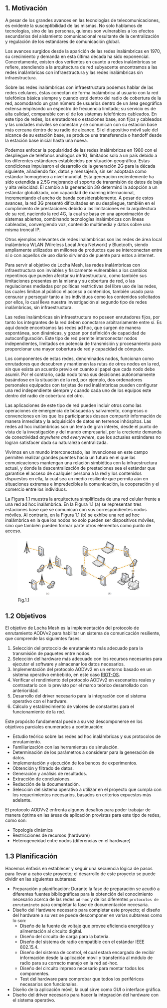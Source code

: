 ## 1. Motivación

A pesar de los grandes avances en las tecnologías de telecomunicaciones, es evidente la susceptibilidad de las mismas. No solo hablamos de tecnologías, sino de las personas, quienes son vulnerables a los efectos secundarios del aislamiento comunicacional resultante de la centralización y regulación de los estándares de comunicación global.

Los avances surgidos desde la aparición de las redes inalámbricas en 1970, su crecimiento y demanda en esta última década ha sido exponencial. Concretamente, existen dos vertientes en cuanto a redes inalámbricas se refiere, atendiendo a la arquitectura de red subyacente encontramos a las redes inalámbricas con infraestructura y las redes inalámbricas sin infraestructura.

Sobre las redes inalámbricas con infraestructura podemos hablar de las redes celulares, éstas conectan de forma inalámbrica al usuario con la red telefónica básica siempre y cuando esté dentro del radio de cobertura de la red, acomodando un gran número de usuarios dentro de un área geográfica extensa empleando un espectro de frecuencia limitado; su servicio es de alta calidad, comparable con el de los sistemas telefónicos cableados. En este tipo de redes, los enrutadores o estaciones base, son fijos y cableados y las unidades móviles se conectan y se comunican con su estación base más cercana dentro de su radio de alcance. Si el dispositivo móvil sale del alcance de su estación base, se produce una transferencia o handoff desde la estación base inicial hasta una nueva.

Podemos enfocar la popularidad de las redes inalámbricas en 1980 con el despliegue de teléfonos análogos de 1G, limitados solo a un país debido a los diferentes estándares establecidos por situación geográfica. Estas condiciones impulsaron el desarrollo de la generación 2G para la década siguiente, añadiendo fax, datos y mensajería, sin ser adoptada como estándar homogéneo a nivel mundial. Esta generación recientemente ha sido extendida a 2.5G mejorando el soporte de transmisión de datos de baja y alta velocidad. El cambio a la generación 3G determinó la adopción a un estándar globalizado, con capacidad de roaming internacional, incrementando el ancho de banda considerablemente. A pesar de estos avances, la red 3G presentó dificultades en su despliegue, también en el cumplimiento de prestaciones debido a las limitaciones en la arquitectura de su red, naciendo la red 4G, la cual se basa en una aproximación de sistemas abiertos, combinando tecnologías inalámbricas con líneas cableadas, convergiendo voz, contenido multimedia y datos sobre una misma troncal IP.

Otros ejemplos relevantes de redes inalámbricas son las redes de área local inalámbrica WLAN (Wireless Local Area Network) y Bluetooth, siendo ampliamente utilizados en millones de productos que se interconectan entre sí o con aquellos de uso diario sirviendo de puente para estos a internet.

Para servir al objetivo de Locha Mesh, las redes inalámbricas con infraestructura son inviables y físicamente vulnerables a los cambios repentinos que pueden afectar su infraestructura, como también sus limitaciones presentes en la misma y su cobertura de red, o las regulaciones mediadas por políticas restrictivas del libre uso de las redes, las cuales limitan al público el acceso a contenidos, también usado para censurar y perseguir tanto a los individuos como los contenidos solicitados por ellos, lo cual lleva nuestra investigación al segundo tipo de redes inalámbricas, sin infraestructura.

Las redes inalámbricas sin infraestructura no poseen enrutadores fijos, por tanto los integrantes de la red deben conectarse arbitrariamente entre sí. Es aquí donde encontramos las redes ad hoc, que surgen de manera espontánea, son dinámicas, y gozan por definición de capacidad de autoconfiguración. Este tipo de red permite interconectar nodos independientes, limitados en potencia de transmisión y procesamiento para proporcionar una mayor cobertura de red y capacidad de cómputo.

Los componentes de estas redes, denominados nodos, funcionan como enrutadores que descubren y mantienen las rutas de otros nodos en la red, sin que exista un acuerdo previo en cuanto al papel que cada nodo debe asumir. Por el contrario, cada nodo toma sus decisiones autónomamente basándose en la situación de la red, por ejemplo, dos ordenadores personales equipados con tarjetas de red inalámbricas pueden configurar una red independiente siempre y cuando cada uno de los equipos este dentro del radio de cobertura del otro.

Las aplicaciones de este tipo de red pueden incluir otros como las operaciones de emergencia de búsqueda y salvamento, congresos o convenciones en los que los participantes desean compartir información de manera inmediata y la adquisición de datos en terrenos inhóspitos. Las redes ad hoc inalámbricas son un tema de gran interés, desde el punto de vista de la investigación y del mundo empresarial, por la creciente demanda de conectividad _anywhere and everywhere_, que los actuales estándares no logran satisfacer dada su naturaleza centralizada.

Vivimos en un mundo interconectado, las invenciones en este campo permiten realizar grandes puentes hacia un futuro en el que las comunicaciones mantengan una relación simbiótica con la infraestructura actual, y donde la descentralización de prestaciones sea el estándar que garantice el acceso de cualquier persona a la red y los contenidos dispuestos en ella, la cual sea un medio resiliente que permita aún en situaciones extremas e impredecibles la comunicación, la cooperación y el comercio entre los individuos.

La Figura 1.1 muestra la arquitectura simplificada de una red celular frente a una red ad hoc inalámbrica.
En la Figura 1.1 (a) se representan tres estaciones base que se comunican con sus correspondientes nodos móviles. Al contrario, en la Figura 1.1 (b) se exhibe una red ad hoc inalámbrica en la que los nodos no solo pueden ser dispositivos móviles, sino que también pueden formar parte otros elementos como punto de acceso.

<figure>
  <img src="../pics/network-topology.png" alt="network-topology" />
  <figcaption>Fig.1.1</figcaption>
</figure>

## 1.2 Objetivos

El objetivo de Locha Mesh es la implementación del protocolo de enrutamiento AODVv2 para habilitar un sistema de comunicación resiliente, que comprende las siguientes fases:

1. Selección del protocolo de enrutamiento más adecuado para la transmisión de paquetes entre nodos.
2. Selección del hardware más adecuado con los recursos necesarios para ejecutar el software y almacenar los datos necesarios.
3. Implementación del protocolo AODVv2 en un entorno basado en un sistema operativo embebido, en este caso [RIOT-OS](https://www.riot-os.org/).
4. Verificar el rendimiento del protocolo AODVv2 en escenarios reales y contrastarlo con lo previsto por el marco teórico desarrollado con anterioridad.
5. Desarrollo del driver necesario para la integración con el sistema operativo con el hardware.
6. Cálculo y establecimiento de valores de constantes para el funcionamiento de la red.

Este propósito fundamental puede a su vez descomponerse en los objetivos parciales enumerados a continuación:

- Estudio teórico sobre las redes ad hoc inalámbricas y sus protocolos de enrutamiento.
- Familiarización con las herramientas de simulación.
- Determinación de los parámetros a considerar para la generación de datos.
- Implementación y ejecución de los bancos de experimentos.
- Obtención y filtrado de datos.
- Generación y análisis de resultados.
- Extracción de conclusiones.
- Redacción de la documentación.
- Selección del sistema operativo a utilizar en el proyecto que cumpla con los requerimientos necesarios, basados en criterios expuestos más adelante.


El protocolo AODVv2 enfrenta algunos desafíos para poder trabajar de manera óptima en las áreas de aplicación provistas para este tipo de redes, como son:

* Topología dinámica
* Restricciones de recursos (hardware)
* Heterogeneidad entre nodos (diferencias en el hardware)

## 1.3 Planificación
Hacemos énfasis en establecer y seguir una secuencia lógica de pasos para llevar a cabo este proyecto; el desarrollo de este proyecto se puede dividir en las siguientes subtareas:
- Preparación y planificación: Durante la fase de preparación se acudió a diferentes fuentes bibliográficas para la obtención del conocimiento necesario acerca de las redes `ad-hoc` y de los diferentes `protocolos de enrutamineto` para completar la fase de documentación necesaria.
- Diseño del Hardware necesario para completar este proyecto; el diseño del hardware a su vez se puede descomponer en varias subtareas como lo son:
  - Diseño de la fuente de voltaje que provee eficiencia energética y alimentación al circuito digital.
  - Diseño del circuito de carga para la batería.
  - Diseño del sistema de radio compatible con el estándar IEEE 802.15.4.
  - Diseño del sistema de control, el cual estará encargado de recibir información desde la aplicación móvil y transferirla al módulo de radio para su correcto manejo en la red ad-hoc.
  - Diseño del circuito impreso necesario para montar todos los componentes.
  - Test del hardware para comprobar que todos los periféricos necesarios son funcionales.
- Diseño de la aplicación móvil, la cual sirve como GUI o interface gráfica.
- Diseño del driver necesario para hacer la integración del hardware con el sistema operativo.
